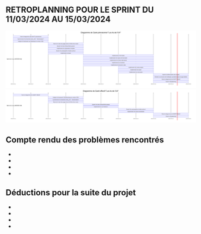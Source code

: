 ## RETROPLANNING POUR LE SPRINT DU 11/03/2024 AU 15/03/2024

![](img/diagramme_de_gantt_previsionnel.svg)
![](img/diagramme_de_gantt_effectif.svg)

## Compte rendu des problèmes rencontrés

-
-
-
-



## Déductions pour la suite du projet

-
-
-
-